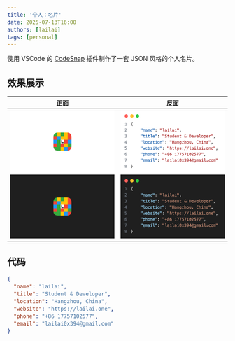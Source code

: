 ```yaml
---
title: '个人：名片'
date: 2025-07-13T16:00
authors: [lailai]
tags: [personal]
---
```


使用 VSCode 的 [CodeSnap](https://marketplace.visualstudio.com/items?itemName=adpyke.codesnap) 插件制作了一套 JSON 风格的个人名片。

<!-- truncate -->

## 效果展示

|                                                          正面                                                          |                                                         反面                                                         |
| :--------------------------------------------------------------------------------------------------------------------: | :------------------------------------------------------------------------------------------------------------------: |
| ![](assets/business-card-front-light.png#gh-light-mode-only)![](assets/business-card-front-dark.png#gh-dark-mode-only) | ![](assets/business-card-back-light.png#gh-light-mode-only)![](assets/business-card-back-dark.png#gh-dark-mode-only) |

## 代码

```json title="business-card.json"
{
  "name": "lailai",
  "title": "Student & Developer",
  "location": "Hangzhou, China",
  "website": "https://lailai.one",
  "phone": "+86 17757102577",
  "email": "lailai0x394@gmail.com"
}
```
